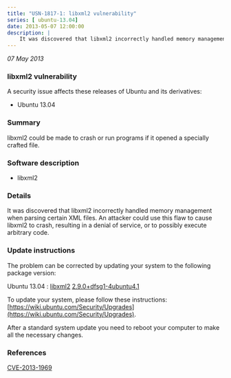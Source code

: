 ```yaml
---
title: "USN-1817-1: libxml2 vulnerability"
series: [ ubuntu-13.04]
date: 2013-05-07 12:00:00
description: |
    It was discovered that libxml2 incorrectly handled memory management when parsing certain XML files. An attacker could use this flaw to cause libxml2 to crash, resulting in a denial of service, or to possibly execute arbitrary code. 
--- 
```

 
 

*07 May 2013*

### libxml2 vulnerability

A security issue affects these releases of Ubuntu and its derivatives:

* Ubuntu 13.04

### Summary

libxml2 could be made to crash or run programs if it opened a specially crafted file.

### Software description

* libxml2 

### Details

It was discovered that libxml2 incorrectly handled memory management when parsing certain XML files. An attacker could use this flaw to cause libxml2 to crash, resulting in a denial of service, or to possibly execute arbitrary code. 

### Update instructions

The problem can be corrected by updating your system to the following package version:

Ubuntu 13.04
 : [libxml2](https://launchpad.net/ubuntu/+source/libxml2) <span> [2.9.0+dfsg1-4ubuntu4.1](https://launchpad.net/ubuntu/+source/libxml2/2.9.0+dfsg1-4ubuntu4.1) </span> 

To update your system, please follow these instructions: [https://wiki.ubuntu.com/Security/Upgrades](https://wiki.ubuntu.com/Security/Upgrades).

After a standard system update you need to reboot your computer to make all the necessary changes. 

### References

 
 [CVE-2013-1969](http://people.ubuntu.com/~ubuntu-security/cve/CVE-2013-1969)
 

